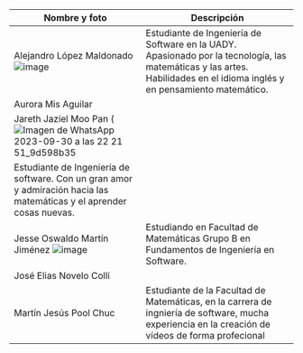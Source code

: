 | Nombre y foto | Descripción | 
|----------|----------|
| Alejandro López Maldonado ![image](https://github.com/alejandrolopezmldndo/FIS---EQUIPO-6/assets/143463559/c204fa3a-8745-4955-944a-cbc059bf31b6) | Estudiante de Ingeniería de Software en la UADY. Apasionado por la tecnología, las matemáticas y las artes. Habilidades en el idioma inglés y en pensamiento matemático. | 
| Aurora Mis Aguilar |  |
| Jareth Jaziel Moo Pan (![Imagen de WhatsApp 2023-09-30 a las 22 21 51_9d598b35](https://github.com/JarethJaziel/FIS---EQUIPO-6/assets/131942539/4e4565c0-cdd0-459c-923e-2c990bc4ff3c)
 | Estudiante de Ingeniería de software. Con un gran amor y admiración hacia las matemáticas y el aprender cosas nuevas. | 
| Jesse Oswaldo Martín Jiménez ![image]([https://github.com/ElYesso/FIS---EQUIPO-6-fork/blob/Primera-Entrega/FOTO.JPG?raw=true](https://alumnosuady-my.sharepoint.com/personal/a20203125_alumnos_uady_mx/_layouts/15/SkySyncRedir.aspx?Type=2&ResourceId=72a39882ecfc40ed9be1c43d7c19bb66&View=0)https://alumnosuady-my.sharepoint.com/personal/a20203125_alumnos_uady_mx/_layouts/15/SkySyncRedir.aspx?Type=2&ResourceId=72a39882ecfc40ed9be1c43d7c19bb66&View=0) | Estudiando en Facultad de Matemáticas Grupo B en Fundamentos de Ingeniería en Software. |
| José Elias Novelo Collí |  | 
| Martín Jesús Pool Chuc |Estudiante de la Facultad de Matemáticas, en la carrera de ingniería de software, mucha experiencia en la creación de vídeos de forma profecional  | 
